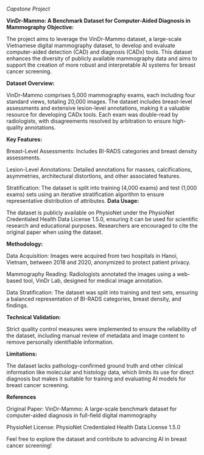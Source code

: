 *Capstone Project*

**VinDr-Mammo: A Benchmark Dataset for Computer-Aided Diagnosis in Mammography
Objective:**

The project aims to leverage the VinDr-Mammo dataset, a large-scale Vietnamese digital mammography dataset, to develop and evaluate computer-aided detection (CAD) and diagnosis (CADx) tools. This dataset enhances the diversity of publicly available mammography data and aims to support the creation of more robust and interpretable AI systems for breast cancer screening.

**Dataset Overview:**

VinDr-Mammo comprises 5,000 mammography exams, each including four standard views, totaling 20,000 images. The dataset includes breast-level assessments and extensive lesion-level annotations, making it a valuable resource for developing CADx tools. Each exam was double-read by radiologists, with disagreements resolved by arbitration to ensure high-quality annotations.

**Key Features:**

Breast-Level Assessments: Includes BI-RADS categories and breast density assessments.

Lesion-Level Annotations: Detailed annotations for masses, calcifications, asymmetries, architectural distortions, and other associated features.

Stratification: The dataset is split into training (4,000 exams) and test (1,000 exams) sets using an iterative stratification algorithm to ensure representative distribution of attributes.
**Data Usage:**

The dataset is publicly available on PhysioNet under the PhysioNet Credentialed Health Data License 1.5.0, ensuring it can be used for scientific research and educational purposes. Researchers are encouraged to cite the original paper when using the dataset.

**Methodology:**

Data Acquisition: Images were acquired from two hospitals in Hanoi, Vietnam, between 2018 and 2020, anonymized to protect patient privacy.

Mammography Reading: Radiologists annotated the images using a web-based tool, VinDr Lab, designed for medical image annotation.

Data Stratification: The dataset was split into training and test sets, ensuring a balanced representation of BI-RADS categories, breast density, and findings.

**Technical Validation:**

Strict quality control measures were implemented to ensure the reliability of the dataset, including manual review of metadata and image content to remove personally identifiable information.

**Limitations:**

The dataset lacks pathology-confirmed ground truth and other clinical information like molecular and histology data, which limits its use for direct diagnosis but makes it suitable for training and evaluating AI models for breast cancer screening.


**References**

Original Paper: VinDr-Mammo: A large-scale benchmark dataset for computer-aided diagnosis in full-field digital mammography

PhysioNet License: PhysioNet Credentialed Health Data License 1.5.0

Feel free to explore the dataset and contribute to advancing AI in breast cancer screening!
